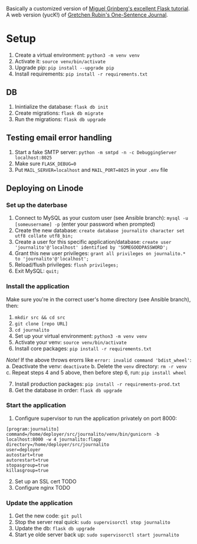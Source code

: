 Basically a customized version of [Miguel Grinberg's excellent Flask tutorial](https://blog.miguelgrinberg.com/post/the-flask-mega-tutorial-part-i-hello-world). A web version (yucK!) of [Gretchen Rubin's One-Sentence Journal](https://www.goodreads.com/book/show/38621692-the-happiness-project-one-sentence-journal).

# Setup

1. Create a virtual environment: `python3 -m venv venv`
2. Activate it: `source venv/bin/activate`
3. Upgrade pip: `pip install --upgrade pip`
4. Install requirements: `pip install -r requirements.txt`

## DB

1. Inintialize the database: `flask db init`
2. Create migrations: `flask db migrate`
3. Run the migrations: `flask db upgrade`

## Testing email error handling

1. Start a fake SMTP server: `python -m smtpd -n -c DebuggingServer localhost:8025`
2. Make sure `FLASK_DEBUG=0`
3. Put `MAIL_SERVER=localhost` and `MAIL_PORT=8025` in your `.env` file


## Deploying on Linode

### Set up the daterbase

1. Connect to MySQL as your custom user (see Ansible branch): `mysql -u
   [someusername] -p` (enter your password when prompted)
2. Create the new database: `create database journalito character set utf8
   collate utf8_bin;`
3. Create a user for this specific application/database: `create user
   'journalito'@'localhost' identified by 'SOMEGOODPASSWORD';`
4. Grant this new user privileges: `grant all privileges on journalito.* to
   'journalito'@'localhost';`
5. Reload/flush privileges: `flush privileges;`
6. Exit MySQL: `quit;`

### Install the application

Make sure you're in the correct user's home directory (see Ansible branch),
then:

1. `mkdir src && cd src`
2. `git clone [repo URL]`
3. `cd journalito`
4. Set up your virtual environment: `python3 -m venv venv`
5. Activate your venv: `source venv/bin/activate`
6. Install core packages: `pip install -r requirements.txt`

*Note!* If the above throws erorrs like `error: invalid command 'bdist_wheel'`:
	a. Deactivate the venv: `deactivate`
	b. Delete the `venv` directory: `rm -r venv`
	c. Repeat steps 4 and 5 above, then before step 6, run: `pip install
wheel`

7. Install production packages: `pip install -r requirements-prod.txt`
8. Get the database in order: `flask db upgrade`

### Start the application

1. Configure supervisor to run the application privately on port 8000:

```
[program:journalito]
command=/home/deployer/src/journalito/venv/bin/gunicorn -b localhost:8000 -w 4 journalito:flapp
directory=/home/deployer/src/journalito
user=deployer
autostart=true
autorestart=true
stopasgroup=true
killasgroup=true
```

2. Set up an SSL cert TODO
3. Configure nginx TODO

### Update the application

1. Get the new code: `git pull`
2. Stop the server real quick: `sudo supervisorctl stop journalito`
3. Update the db: `flask db upgrade`
4. Start ye olde server back up: `sudo supervisorctl start journalito`

